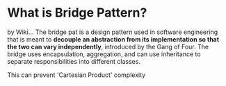 # What is Bridge Pattern?

by Wiki...
The bridge pat is a design pattern used in software engineering that is meant to **decouple an abstraction from its implementation so that the two can vary independently**, introduced by the Gang of Four. The bridge uses encapsulation, aggregation, and can use inheritance to separate responsibilities into different classes.

This can prevent 'Cartesian Product' complexity